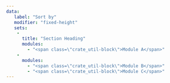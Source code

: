 ```yaml
---
data:
   label: "Sort by"
   modifier: "fixed-height"
   sets:
    -
      title: "Section Heading"
      modules:
        - "<span class=\"crate_util-block\">Module A</span>"
    -
      modules:
        - "<span class=\"crate_util-block\">Module B</span>"
        - "<span class=\"crate_util-block\">Module C</span>"
---
```

